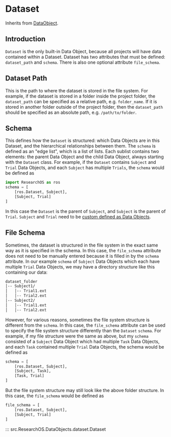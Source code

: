 # Dataset

Inherits from [DataObject](data_object.md).

## Introduction
`Dataset` is the only built-in Data Object, because all projects will have data contained within a Dataset. Dataset has two attributes that must be defined: `dataset_path` and `schema`. There is also one optional attribute `file_schema`.

## Dataset Path
This is the path to where the dataset is stored in the file system. For example, if the dataset is stored in a folder inside the project folder, the `dataset_path` can be specified as a relative path, e.g. `folder_name`. If it is stored in another folder outside of the project folder, then the `dataset_path` should be specified as an absolute path, e.g. `/path/to/folder`.

## Schema
This defines how the `Dataset` is structured: which Data Objects are in this Dataset, and the hierarchical relationships between them. The `schema` is defined as an "edge list", which is a list of lists. Each sublist contains two elements: the parent Data Object and the child Data Object, always starting with the `Dataset` class. For example, if the `Dataset` contains `Subject` and `Trial` Data Objects, and each `Subject` has multiple `Trials`, the `schema` would be defined as 
```python
import ResearchOS as ros
schema = [
    [ros.Dataset, Subject],
    [Subject, Trial]
]
```
In this case the `Dataset` is the parent of `Subject`, and `Subject` is the parent of `Trial`. `Subject` and `Trial` need to be [custom defined as Data Objects](defining_data_objects.md).
## File Schema
Sometimes, the dataset is structured in the file system in the exact same way as it is specified in the schema. In this case, the `file_schema` attribute does not need to be manually entered because it is filled in by the `schema` attribute. In our example `schema` of `Subject` Data Objects which each have multiple `Trial` Data Objects, we may have a directory structure like this containing our data:
```txt
dataset_folder
│-- Subject1/
│   │-- Trial1.ext
│   │-- Trial2.ext
│-- Subject2/
│   │-- Trial1.ext
│   │-- Trial2.ext
```

However, for various reasons, sometimes the file system structure is different from the `schema`. In this case, the `file_schema` attribute can be used to specify the file system structure differently than the `Dataset` `schema`. For example, if my file structure were the same as above, but my `schema` consisted of a `Subject` Data Object which had multiple `Task` Data Objects, and each `Task` contained multiple `Trial` Data Objects, the schema would be defined as
```python
schema = [
    [ros.Dataset, Subject],
    [Subject, Task],
    [Task, Trial]
]
```
But the file system structure may still look like the above folder structure. In this case, the `file_schema` would be defined as
```python
file_schema = [
    [ros.Dataset, Subject],
    [Subject, Trial]
]
```


::: src.ResearchOS.DataObjects.dataset.Dataset